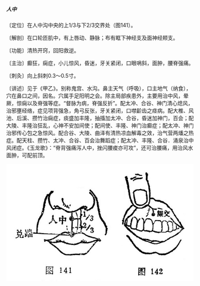 ##### 人中

〔定位〕在人中沟中央的上1/3与下2/3交界处（图141）。

〔解剖〕在口轮匝肌中，有上唇动、静脉；布有眶下神经支及面神经颊支。

〔功能〕清热开窍，回阳救逆。

〔主治〕癫狂，痫症，小儿惊风，昏迷，牙关紧闭，口眼㖞斜，面肿，腰脊强痛。

〔刺灸〕向上斜刺0.3～0.5寸。

〔讲述〕见于《甲乙》。别称鬼宫、水沟。鼻主天气（呼吸），口主地气（纳食），穴在鼻口之间，因名。穴属手足阳明之会。除主局部疾患外，主要用治中风，晕厥，惊痫以及脊强等症。“督脉为病，脊强反折”。配太冲、合谷、神门清心熄风，治邪壅经络，症见项背强急，角弓反张，牙关紧闭，口噤齘齿之痉病。配大椎、风池、后溪、攒竹治痫症，痰盛加丰隆，抽搐加太冲、合谷，昏迷加神门，百会；配大陵、丰隆治狂乱，心神不安加间使；配间使、丰隆、神门治癫症；配太冲、神门治邪传心包之急惊风。配合谷、大陵、曲泽有清热凉血解毒之效，治气营两燔之热症。配天柱、攒竹、太冲、合谷、百会治舞蹈症；配太冲、丰隆、合谷．涌泉治中风闭症。《玉龙歌》：“脊背强痛泻人中，挫闪腰痠亦可攻”，还可治腰痛，用治风水面肿，可配前顶。

![](img/图141、142.jpg)
